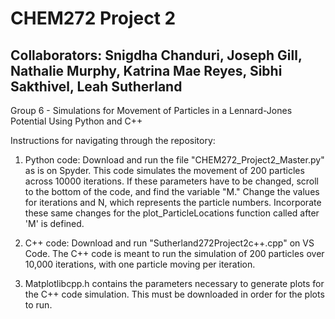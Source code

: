 # CHEM272 Project 2
## Collaborators: Snigdha Chanduri, Joseph Gill, Nathalie Murphy, Katrina Mae Reyes, Sibhi Sakthivel, Leah Sutherland
Group 6 - Simulations for Movement of Particles in a Lennard-Jones Potential Using Python and C++

Instructions for navigating through the repository:

1. Python code: Download and run the file "CHEM272_Project2_Master.py" as is on Spyder. This code simulates the movement of 200 particles across 10000 iterations. If these parameters have to be changed, scroll to the bottom of the code, and find the variable "M." Change the values for iterations and N, which represents the particle numbers. Incorporate these same changes for the plot_ParticleLocations function called after 'M' is defined.

2. C++ code: Download and run "Sutherland272Project2c++.cpp" on VS Code. The C++ code is meant to run the simulation of 200 particles over 10,000 iterations, with one particle moving per iteration.
      
3. Matplotlibcpp.h contains the parameters necessary to generate plots for the C++ code simulation. This must be downloaded in order for the plots to run.
